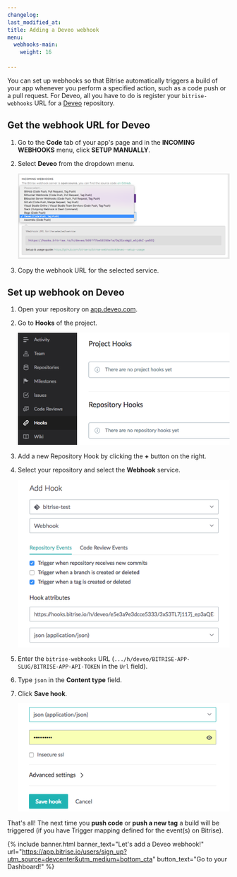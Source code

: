 ```yaml
---
changelog:
last_modified_at:
title: Adding a Deveo webhook
menu:
  webhooks-main:
    weight: 16

---
```

You can set up webhooks so that Bitrise automatically triggers a build of your app whenever you perform a specified action, such as a code push or a pull request. For Deveo, all you have to do is register your `bitrise-webhooks` URL for
a [Deveo](https://deveo.com) repository.

## Get the webhook URL for Deveo

1. Go to the **Code** tab of your app's page and in the **INCOMING WEBHOOKS** menu, click **SETUP MANUALLY**.
2. Select **Deveo** from the dropdown menu.

   ![Screenshot](/img/bitrise-deveo-webhook.png)
3. Copy the webhook URL for the selected service.

## Set up webhook on Deveo

1. Open your repository on [app.deveo.com](https://app.deveo.com).
2. Go to **Hooks** of the project.

   ![Screenshot](/img/webhooks/deveo-hooks.png)
3. Add a new Repository Hook by clicking the **+** button on the right.
4. Select your repository and select the **Webhook** service.

   ![Screenshot](/img/webhooks/deveo-add-hooks.png)
5. Enter the `bitrise-webhooks` URL (`.../h/deveo/BITRISE-APP-SLUG/BITRISE-APP-API-TOKEN` in the `Url` field).
6. Type `json` in the **Content type** field.
7. Click **Save hook**.

   ![Screenshot](/img/webhooks/deveo-save-hook.png)

That's all! The next time you **push code** or **push a new tag**
a build will be triggered (if you have Trigger mapping defined for the event(s) on Bitrise).

{% include banner.html banner_text="Let's add a Deveo webhook!" url="https://app.bitrise.io/users/sign_up?utm_source=devcenter&utm_medium=bottom_cta" button_text="Go to your Dashboard!" %}